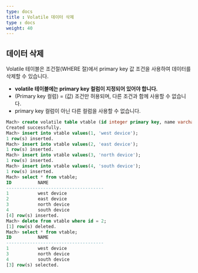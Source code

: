```yaml
---
type: docs
title : Volatile 데이터 삭제
type : docs
weight: 40
---
```


##  데이터 삭제

Volatile 테이블은 조건절(WHERE 절)에서 primary key 값 조건을 사용하여 데이터를 삭제할 수 있습니다.

* **volatile 테이블에는 primary key 컬럼이 지정되어 있어야 합니다.**
* (Primary key 컬럼) = (값) 조건만 허용되며, 다른 조건과 함께 사용할 수 없습니다.
* primary key 컬럼이 아닌 다른 컬럼을 사용할 수 없습니다.

```sql
Mach> create volatile table vtable (id integer primary key, name varchar(20));
Created successfully.
Mach> insert into vtable values(1, 'west device');
1 row(s) inserted.
Mach> insert into vtable values(2, 'east device');
1 row(s) inserted.
Mach> insert into vtable values(3, 'north device');
1 row(s) inserted.
Mach> insert into vtable values(4, 'south device');
1 row(s) inserted.
Mach> select * from vtable;
ID          NAME
-------------------------------------
1           west device
2           east device
3           north device
4           south device
[4] row(s) inserted.
Mach> delete from vtable where id = 2;
[1] row(s) deleted.
Mach> select * from vtable;
ID          NAME
-------------------------------------
1           west device
3           north device
4           south device
[3] row(s) selected.
```
